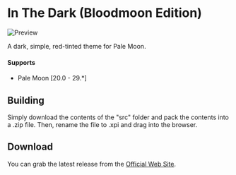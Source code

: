 # In The Dark (Bloodmoon Edition)
![Preview](src/preview.png)

A dark, simple, red-tinted theme for Pale Moon.

#### Supports
 * Pale Moon [20.0 - 29.*]

## Building
Simply download the contents of the "src" folder  and pack the contents into a .zip file. Then, rename the file to .xpi and drag into the browser.

## Download
You can grab the latest release from the [Official Web Site](//realityripple.com/Software/Themes/In-The-Dark/Pale-Moon/Bloodmoon-Edition).
